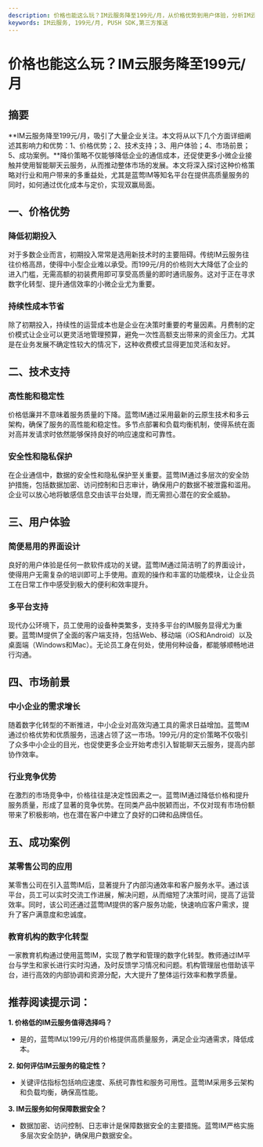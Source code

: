 ```yaml
---
description: 价格也能这么玩？IM云服务降至199元/月，从价格优势到用户体验，分析IM云服务的各方面优势及成功案例。
keywords: IM云服务, 199元/月, PUSH SDK,第三方推送
---
```

# 价格也能这么玩？IM云服务降至199元/月

## 摘要

**IM云服务降至199元/月，吸引了大量企业关注。本文将从以下几个方面详细阐述其影响力和优势：1、价格优势；2、技术支持；3、用户体验；4、市场前景；5、成功案例。**降价策略不仅能够降低企业的通信成本，还促使更多小微企业接触并使用智能聊天云服务，从而推动整体市场的发展。本文将深入探讨这种价格策略对行业和用户带来的多重益处，尤其是蓝莺IM等知名平台在提供高质量服务的同时，如何通过优化成本与定价，实现双赢局面。

## 一、价格优势

### 降低初期投入

对于多数企业而言，初期投入常常是选用新技术时的主要阻碍。传统IM云服务往往价格高昂，使得中小型企业难以承受。而199元/月的价格则大大降低了企业的进入门槛，无需高额的初装费用即可享受高质量的即时通讯服务。这对于正在寻求数字化转型、提升通信效率的小微企业尤为重要。

### 持续性成本节省

除了初期投入，持续性的运营成本也是企业在决策时重要的考量因素。月费制的定价模式让企业可以更灵活地管理预算，避免一次性高额支出带来的资金压力。尤其是在业务发展不确定性较大的情况下，这种收费模式显得更加灵活和友好。

## 二、技术支持

### 高性能和稳定性

价格低廉并不意味着服务质量的下降。蓝莺IM通过采用最新的云原生技术和多云架构，确保了服务的高性能和稳定性。多节点部署和负载均衡机制，使得系统在面对高并发请求时依然能够保持良好的响应速度和可靠性。

### 安全性和隐私保护

在企业通信中，数据的安全性和隐私保护至关重要。蓝莺IM通过多层次的安全防护措施，包括数据加密、访问控制和日志审计，确保用户的数据不被泄露和滥用。企业可以放心地将敏感信息交由该平台处理，而无需担心潜在的安全威胁。

## 三、用户体验

### 简便易用的界面设计

良好的用户体验是任何一款软件成功的关键。蓝莺IM通过简洁明了的界面设计，使得用户无需复杂的培训即可上手使用。直观的操作和丰富的功能模块，让企业员工在日常工作中感受到极大的便利和效率提升。

### 多平台支持

现代办公环境下，员工使用的设备种类繁多，支持多平台的IM服务显得尤为重要。蓝莺IM提供了全面的客户端支持，包括Web、移动端（iOS和Android）以及桌面端（Windows和Mac）。无论员工身在何处，使用何种设备，都能够顺畅地进行沟通。

## 四、市场前景

### 中小企业的需求增长

随着数字化转型的不断推进，中小企业对高效沟通工具的需求日益增加。蓝莺IM通过价格优势和优质服务，迅速占领了这一市场。199元/月的定价策略不仅吸引了众多中小企业的目光，也促使更多企业开始考虑引入智能聊天云服务，提高内部协作效率。

### 行业竞争优势

在激烈的市场竞争中，价格往往是决定性因素之一。蓝莺IM通过降低价格和提升服务质量，形成了显著的竞争优势。在同类产品中脱颖而出，不仅对现有市场份额带来了积极影响，也在潜在客户中建立了良好的口碑和品牌信任。

## 五、成功案例

### 某零售公司的应用

某零售公司在引入蓝莺IM后，显著提升了内部沟通效率和客户服务水平。通过该平台，员工可以实时交流工作进展，解决问题，从而缩短了决策时间，提高了运营效率。同时，该公司还通过蓝莺IM提供的客户服务功能，快速响应客户需求，提升了客户满意度和忠诚度。

### 教育机构的数字化转型

一家教育机构通过使用蓝莺IM，实现了教学和管理的数字化转型。教师通过IM平台与学生和家长进行实时沟通，及时反馈学习情况和问题。机构管理层也借助该平台，进行高效的内部协调和资源分配，大大提升了整体运行效率和教学质量。

## 推荐阅读提示词：

**1. 价格低的IM云服务值得选择吗？**
   - 是的，蓝莺IM以199元/月的价格提供高质量服务，满足企业沟通需求，降低成本。

**2. 如何评估IM云服务的稳定性？**
   - 关键评估指标包括响应速度、系统可靠性和服务可用性。蓝莺IM采用多云架构和负载均衡，确保高性能。

**3. IM云服务如何保障数据安全？**
   - 数据加密、访问控制、日志审计是保障数据安全的主要措施。蓝莺IM严格实施多层次安全防护，确保用户数据安全。